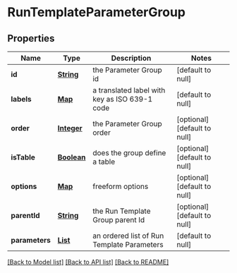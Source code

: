 # RunTemplateParameterGroup
## Properties

Name | Type | Description | Notes
------------ | ------------- | ------------- | -------------
**id** | [**String**](string.md) | the Parameter Group id | [default to null]
**labels** | [**Map**](object.md) | a translated label with key as ISO 639-1 code | [default to null]
**order** | [**Integer**](integer.md) | the Parameter Group order | [optional] [default to null]
**isTable** | [**Boolean**](boolean.md) | does the group define a table | [optional] [default to null]
**options** | [**Map**](object.md) | freeform options | [optional] [default to null]
**parentId** | [**String**](string.md) | the Run Template Group parent Id | [optional] [default to null]
**parameters** | [**List**](string.md) | an ordered list of Run Template Parameters | [default to null]

[[Back to Model list]](../README.md#documentation-for-models) [[Back to API list]](../README.md#documentation-for-api-endpoints) [[Back to README]](../README.md)

